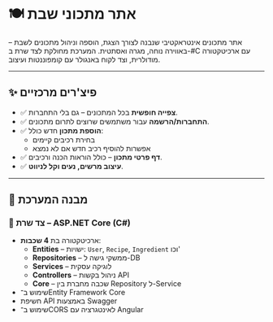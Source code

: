 # 🍽️ אתר מתכוני שבת

אתר מתכונים אינטראקטיבי שנבנה לצורך הצגת, הוספה וניהול מתכונים לשבת – באווירה נוחה, מגרה ואסתטית. המערכת מחולקת לצד שרת ב-#C עם ארכיטקטורה מודולרית, וצד לקוח באנגולר עם קומפוננטות ועיצוב.

---

## ✨ פיצ'רים מרכזיים

- ✅ **צפייה חופשית** בכל המתכונים – גם בלי התחברות.
- ✅ **התחברות/הרשמה** עבור משתמשים שרוצים לתרום מתכונים.
- ✅ **הוספת מתכון** חדש כולל:
  - בחירת רכיבים קיימים
  - אפשרות להוסיף רכיב חדש אם לא נמצא
- ✅ **דף פרטי מתכון** – כולל הוראות הכנה ורכיבים.
- ✅ **עיצוב מרשים, נעים וקל לניווט**.

---

## 🧱 מבנה המערכת

### 🔧 צד שרת – ASP.NET Core (C#)

- ארכיטקטורה בת **4 שכבות**:
  - **Entities** – ישויות: `User`, `Recipe`, `Ingredient` וכו'
  - **Repositories** – ממשקי גישה ל-DB
  - **Services** – לוגיקה עסקית
  - **Controllers** – ניהול בקשות API
  - **Core** – שכבה מחברת בין Repository ל-Service
- שימוש ב־Entity Framework Core
- חשיפת API באמצעות Swagger
- שימוש ב־CORS לאינטגרציה עם Angular

